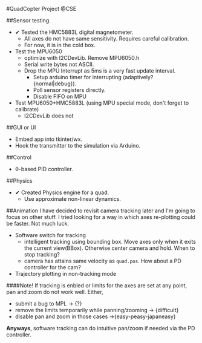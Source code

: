 #QuadCopter Project @CSE

##Sensor testing
* ✔ Tested the HMC5883L digital magnetometer.
    - All axes do not have same sensitivity. Requires careful calibration.
    - For now, it is in the cold box.
* Test the MPU6050
    - optimize with I2CDevLib. Remove MPU6050.h
    - Serial write bytes not ASCII.
    - Drop the MPU Interrupt as 5ms is a very fast update interval.
        + Setup arduino timer for interrupting (adaptively? {normal|debug}).
        + Poll sensor registers directly.
        + Disable FIFO on MPU
* Test MPU6050+HMC5883L (using MPU special mode, don't forget to calibrate)
    - I2CDevLib does not 

##GUI or UI
* Embed app into tkinter/wx.
* Hook the transmitter to the simulation via Arduino.

##Control
* θ-based PID controller.

##Physics
* ✔ Created Physics engine for a quad.
    - Use approximate non-linear dynamics.

##Animation
I have decided to revisit camera tracking later and I'm going to focus on other stuff. I tried looking for a way in which axes re-plotting could be faster. Not much luck.
* Software switch for tracking
    - intelligent tracking using bounding box. Move axes only when it exits the current view(BBox). Otherwise center camera and hold. When to stop tracking?
    - camera has attains same velocity as `quad.pos`. How about a PD controller for the cam?
* Trajectory plotting in non-tracking mode

####Note!
If tracking is enbled or limits for the axes are set at any point, pan and zoom do not work well. Either,

* submit a bug to MPL -> {?}
* remove the limits temporarily while panning/zooming -> {difficult}
* disable pan and zoom in those cases ->{easy-peasy-japaneasy}

**Anyways**, software tracking can do intuitive pan/zoom if needed via the PD controller.
